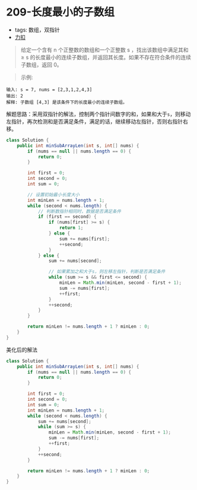 # 209-长度最小的子数组

- tags: 数组，双指针
- [力扣](https://leetcode-cn.com/problems/minimum-size-subarray-sum/)

>给定一个含有 n 个正整数的数组和一个正整数 s ，找出该数组中满足其和 ≥ s 的长度最小的连续子数组，并返回其长度。如果不存在符合条件的连续子数组，返回 0。

>示例: 
```
输入: s = 7, nums = [2,3,1,2,4,3]
输出: 2
解释: 子数组 [4,3] 是该条件下的长度最小的连续子数组。
```

解题思路：采用双指针的解法，控制两个指针间数字的和，如果和大于`s`，则移动左指针，再次检测和是否满足条件，满足的话，继续移动左指针，否则右指针右移。

```java
class Solution {
    public int minSubArrayLen(int s, int[] nums) {
        if (nums == null || nums.length == 0) {
            return 0;
        }

        int first = 0;
        int second = 0;
        int sum = 0;

        // 设置初始最小长度大小
        int minLen = nums.length + 1;
        while (second < nums.length) {
            // 判断数指针相同时，数据是否满足条件
            if (first == second) {
                if (nums[first] >= s) {
                    return 1;
                } else {
                    sum += nums[first];
                    ++second;
                }
            } else {
                sum += nums[second];

                // 如果累加之和大于s，则左移左指针，判断是否满足条件
                while (sum >= s && first <= second) {
                    minLen = Math.min(minLen, second - first + 1);
                    sum -= nums[first];
                    ++first;
                }
                ++second;
            }
        }

        return minLen != nums.length + 1 ? minLen : 0;
    }
}
```

美化后的解法

```java
class Solution {
    public int minSubArrayLen(int s, int[] nums) {
        if (nums == null || nums.length == 0) {
            return 0;
        }

        int first = 0;
        int second = 0;
        int sum = 0;
        int minLen = nums.length + 1;
        while (second < nums.length) {
            sum += nums[second];
            while (sum >= s) {
                minLen = Math.min(minLen, second - first + 1);
                sum -= nums[first];
                ++first;
            }
            ++second;
        }

        return minLen != nums.length + 1 ? minLen : 0;
    }
}

```